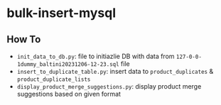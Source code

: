 # bulk-insert-mysql

## How To

* `init_data_to_db.py`: file to initiazlie DB with data from `127-0-0-1dummy_baltini20231206-12-23.sql` file
* `insert_to_duplicate_table.py`: insert data to `product_duplicates` & `product_duplicate_lists`
* `display_product_merge_suggestions.py`: display product merge suggestions based on given format
